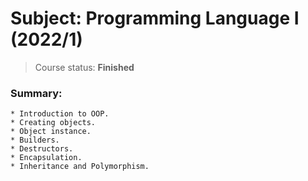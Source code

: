 # Subject: Programming Language I (2022/1)

> Course status: **Finished**

### Summary:
```
* Introduction to OOP.
* Creating objects.
* Object instance.
* Builders.
* Destructors.
* Encapsulation.
* Inheritance and Polymorphism.
```